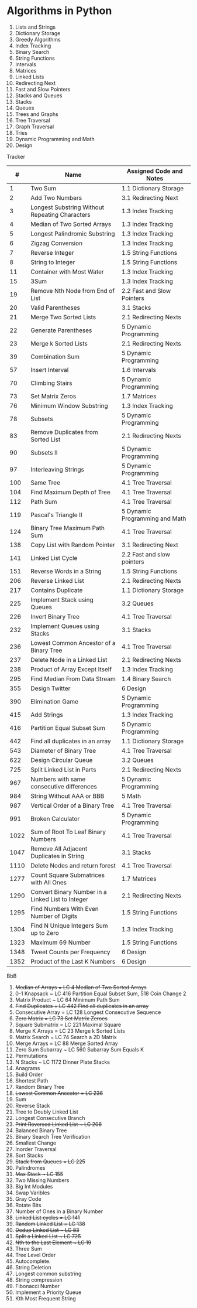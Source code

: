 # Algorithms in Python

1. Lists and Strings
  1. Dictionary Storage
  2. Greedy Algorithms
  3. Index Tracking
  4. Binary Search
  5. String Functions
  6. Intervals
  7. Matrices
2. Linked Lists
  1. Redirecting Next
  2. Fast and Slow Pointers
3. Stacks and Queues
  1. Stacks
  2. Queues
4. Trees and Graphs
  1. Tree Traversal
  3. Graph Traversal
  4. Tries
5. Dynamic Programming and Math
6. Design

Tracker

| # | Name | Assigned Code and Notes |
| - | ---- | ----------------------- |
| 1 | Two Sum | 1.1 Dictionary Storage |
| 2 | Add Two Numbers | 3.1 Redirecting Next |
| 3 | Longest Substring Without Repeating Characters | 1.3 Index Tracking |
| 4 | Median of Two Sorted Arrays | 1.3 Index Tracking |
| 5 | Longest Palindromic Substring | 1.3 Index Tracking |
| 6 | Zigzag Conversion | 1.3 Index Tracking |
| 7 | Reverse Integer | 1.5 String Functions |
| 8 | String to Integer | 1.5 String Functions |
| 11 | Container with Most Water | 1.3 Index Tracking |
| 15 | 3Sum | 1.3 Index Tracking |
| 19 | Remove Nth Node from End of List | 2.2 Fast and Slow Pointers |
| 20 | Valid Parentheses | 3.1 Stacks |
| 21 | Merge Two Sorted Lists | 2.1 Redirecting Nexts |
| 22 | Generate Parentheses | 5 Dynamic Programming |
| 23 | Merge k Sorted Lists | 2.1 Redirecting Nexts |
| 39 | Combination Sum | 5 Dynamic Programming |
| 57 | Insert Interval | 1.6 Intervals |
| 70 | Climbing Stairs | 5 Dynamic Programming |
| 73 | Set Matrix Zeros | 1.7 Matrices |
| 76 | Minimum Window Substring | 1.3 Index Tracking |
| 78 | Subsets | 5 Dynamic Programming |
| 83 | Remove Duplicates from Sorted List | 2.1 Redirecting Nexts |
| 90 | Subsets II | 5 Dynamic Programming |
| 97 | Interleaving Strings | 5 Dynamic Programming |
| 100 | Same Tree | 4.1 Tree Traversal |
| 104 | Find Maximum Depth of Tree | 4.1 Tree Traversal |
| 112 | Path Sum | 4.1 Tree Traversal |
| 119 | Pascal's Triangle II | 5 Dynamic Programming and Math |
| 124 | Binary Tree Maximum Path Sum | 4.1 Tree Traversal |
| 138 | Copy List with Random Pointer | 3.1 Redirecting Next |
| 141 | Linked List Cycle | 2.2 Fast and slow pointers |
| 151 | Reverse Words in a String | 1.5 String Functions |
| 206 | Reverse Linked List | 2.1 Redirecting Nexts |
| 217 | Contains Duplicate | 1.1 Dictionary Storage |
| 225 | Implement Stack using Queues | 3.2 Queues |
| 226 | Invert Binary Tree | 4.1 Tree Traversal |
| 232 | Implement Queues using Stacks | 3.1 Stacks |
| 236 | Lowest Common Ancestor of a Binary Tree | 4.1 Tree Traversal |
| 237 | Delete Node in a Linked List | 2.1 Redirecting Nexts |
| 238 | Product of Array Except Itself | 1.3 Index Tracking |
| 295 | Find Median From Data Stream | 1.4 Binary Search |
| 355 | Design Twitter | 6 Design |
| 390 | Elimination Game | 5 Dynamic Programming |
| 415 | Add Strings | 1.3 Index Tracking |
| 416 | Partition Equal Subset Sum | 5 Dynamic Programming |
| 442 | Find all duplicates in an array | 1.1 Dictionary Storage |
| 543 | Diameter of Binary Tree | 4.1 Tree Traversal |
| 622 | Design Circular Queue | 3.2 Queues |
| 725 | Split Linked List in Parts | 2.1 Redirecting Nexts |
| 967 | Numbers with same consecutive differences | 5 Dynamic Programming |
| 984 | String Without AAA or BBB | 5 Math |
| 987 | Vertical Order of a Binary Tree | 4.1 Tree Traversal |
| 991 | Broken Calculator | 5 Dynamic Programming |
| 1022 | Sum of Root To Leaf Binary Numbers | 4.1 Tree Traversal |
| 1047 | Remove All Adjacent Duplicates in String | 3.1 Stacks |
| 1110 | Delete Nodes and return forest | 4.1 Tree Traversal |
| 1277 | Count Square Submatrices with All Ones | 1.7 Matrices |
| 1290 | Convert Binary Number in a Linked List to Integer | 2.1 Redirecting Nexts |
| 1295 | Find Numbers With Even Number of Digits | 1.5 String Functions |
| 1304 | Find N Unique Integers Sum up to Zero | 1.3 Index Tracking |
| 1323 | Maximum 69 Number | 1.5 String Functions |
| 1348 | Tweet Counts per Frequency | 6 Design |
| 1352 | Product of the Last K Numbers | 6 Design |

BbB
1. ~~Median of Arrays = LC 4 Median of Two Sorted Arrays~~
2. 0-1 Knapsack ~ LC 416 Partition Equal Subset Sum, 518 Coin Change 2
3. Matrix Product ~ LC 64 Minimum Path Sum
4. ~~Find Duplicates = LC 442 Find all duplicates in an array~~
5. Consecutive Array = LC 128 Longest Consecutive Sequence
6. ~~Zero Matrix = LC 73 Set Matrix Zeroes~~
7. Square Submatrix = LC 221 Maximal Square
8. Merge K Arrays = LC 23 Merge k Sorted Lists
9. Matrix Search = LC 74 Search a 2D Matrix
10. Merge Arrays = LC 88 Merge Sorted Array
11. Zero Sum Subarray ~ LC 560 Subarray Sum Equals K
12. Permutations
13. N Stacks ~ LC 1172 Dinner Plate Stacks
14. Anagrams
15. Build Order
16. Shortest Path
17. Random Binary Tree
18. ~~Lowest Common Ancestor = LC 236~~
19. Sum
20. Reverse Stack
21. Tree to Doubly Linked List
22. Longest Consecutive Branch
23. ~~Print Reversed Linked List ~ LC 206~~
24. Balanced Binary Tree
25. Binary Search Tree Verification
26. Smallest Change
27. Inorder Traversal
28. Sort Stacks
29. ~~Stack from Queues = LC 225~~
30. Palindromes
31. ~~Max Stack ~ LC 155~~
32. Two Missing Numbers
33. Big Int Modules
34. Swap Varibles
35. Gray Code
36. Rotate Bits
37. Number of Ones in a Binary Number
38. ~~Linked List cycles = LC 141~~
39. ~~Random Linked List = LC 138~~
40. ~~Dedup Linked List ~ LC 83~~
41. ~~Split a Linked List ~ LC 725~~
42. ~~Nth to the Last Element ~ LC 19~~
43. Three Sum
44. Tree Level Order
45. Autocomplete.
46. String Deletion
47. Longest common substring
48. String compression
49. Fibonacci Number
50. Implement a Priority Queue
51. Kth Most Frequent String
